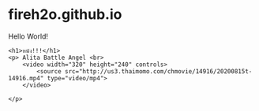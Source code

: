 # fireh2o.github.io
 Hello World! 
<html>

<head>
    <title>Fern's Movies</title>
</head>

<body>

    <h1>หนัง!!!</h1>
    <p> Alita Battle Angel <br>
        <video width="320" height="240" controls>
            <source src="http://us3.thaimomo.com/chmovie/14916/20200815t-14916.mp4" type="video/mp4">
        </video>

    </p>


</body>









</html>
